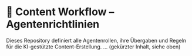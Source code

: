 # 🧭 Content Workflow – Agentenrichtlinien
Dieses Repository definiert alle Agentenrollen, ihre Übergaben und Regeln für die KI-gestützte Content-Erstellung.
...
(gekürzter Inhalt, siehe oben)
